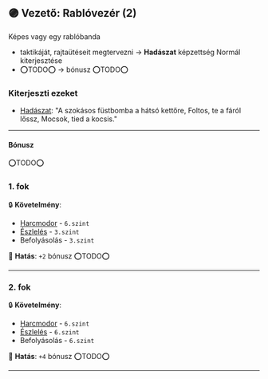 ## 🟣 Vezető: Rablóvezér (2)

Képes vagy egy rablóbanda
- taktikáját, rajtaütéseit megtervezni  → **Hadászat** képzettség Normál kiterjesztése
- ⭕TODO⭕ → bónusz ⭕TODO⭕

### Kiterjeszti ezeket

- [Hadászat](../kepzettsegek.primer.altalanos/hadaszat.md): "A szokásos füstbomba a hátsó kettőre, Foltos, te a fáról lőssz, Mocsok, tied a kocsis."

---
#### Bónusz

⭕TODO⭕

### 1. fok

🔒 **Követelmény**:
- [Harcmodor](../kepzettsegek.primer.harci/harcmodor.md) - `6.szint`
- [Észlelés](../kepzettsegek.primer.altalanos/eszleles.md) - `3.szint`
- Befolyásolás - `3.szint`

🌟 **Hatás**: `+2` bónusz ⭕TODO⭕

---
### 2. fok

🔒 **Követelmény**:
- [Harcmodor](../kepzettsegek.primer.harci/harcmodor.md) - `6.szint`
- [Észlelés](../kepzettsegek.primer.altalanos/eszleles.md) - `6.szint`
- Befolyásolás - `6.szint`

🌟 **Hatás**: `+4` bónusz ⭕TODO⭕


---
